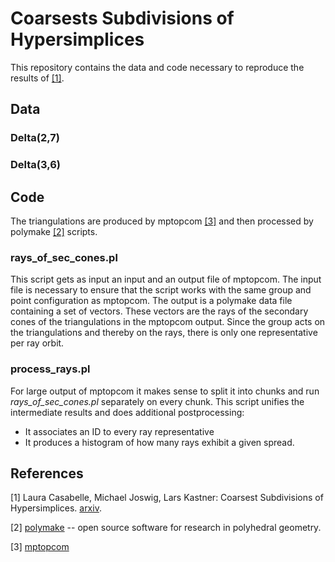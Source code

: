 # Coarsests Subdivisions of Hypersimplices

This repository contains the data and code necessary to reproduce the results
of [[1]](#1).

## Data
### Delta(2,7)
### Delta(3,6)

## Code
The triangulations are produced by mptopcom [[3]](#3) and then processed by
polymake [[2]](#2) scripts.
### rays_of_sec_cones.pl
This script gets as input an input and an output file of mptopcom. The input
file is necessary to ensure that the script works with the same group and point
configuration as mptopcom. The output is a polymake data file containing a set
of vectors. These vectors are the rays of the secondary cones of the
triangulations in the mptopcom output. Since the group acts on the
triangulations and thereby on the rays, there is only one representative per
ray orbit.

### process_rays.pl
For large output of mptopcom it makes sense to split it into chunks and run
_rays_of_sec_cones.pl_ separately on every chunk. This script unifies the
intermediate results and does additional postprocessing:
- It associates an ID to every ray representative
- It produces a histogram of how many rays exhibit a given spread.

## References
<a id="1">[1]</a> 
Laura Casabelle, Michael Joswig, Lars Kastner:
Coarsest Subdivisions of Hypersimplices.
[arxiv](link).

<a id="2">[2]</a>
[polymake](https://polymake.org/) -- open source software for research in
polyhedral geometry.

<a id="3">[3]</a>
[mptopcom](https://polymake.org/mptopcom)
